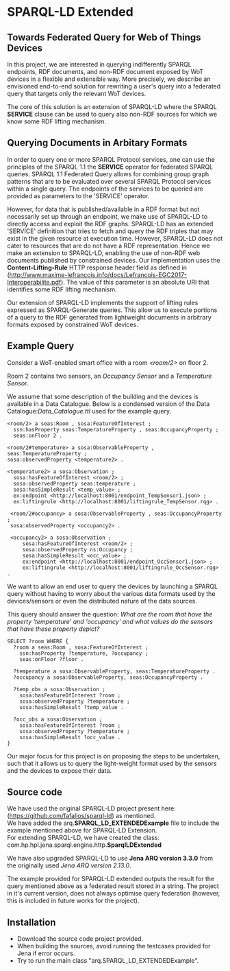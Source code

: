 # SPARQL-LD Extended
## Towards Federated Query for Web of Things Devices

In this project, we are interested in querying indifferently SPARQL endpoints, RDF documents, and non-RDF document exposed by WoT devices 
in a flexible and extensible way. More precisely, we describe an envisioned end-to-end solution for rewriting a user's query into a 
federated query that targets only the relevant WoT devices.

The core of this solution is an extension of SPARQL-LD where the SPARQL **SERVICE** clause can be used to query also non-RDF sources for which we know some RDF lifting mechanism.

## Querying Documents in Arbitary Formats
In order to query one or more SPARQL Protocol services, one can use the principles of the SPARQL 1.1 the **SERVICE** operator for federated 
SPARQL queries. SPARQL 1.1 Federated Query allows for combining group graph patterns that are to be evaluated over several SPARQL Protocol 
services within a single query. The endpoints of the services to be queried are provided as parameters to the 'SERVICE' operator.

However, for data that is published/available in a RDF format but not necessarily set up through an endpoint, we make use of SPARQL-LD 
to directly access and exploit the RDF graphs. SPARQL-LD has an extended 'SERVICE' definition that tries to fetch and query the RDF triples
that may exist in the given resource at execution time. However, SPARQL-LD does not cater to resources that are do not have a RDF 
representation. Hence we make an extension to SPARQL-LD, enabling the use of non-RDF web documents published by constrained devices. 
Our implementation uses the **Content-Lifting-Rule** HTTP response header field as defined in (http://www.maxime-lefrancois.info/docs/Lefrancois-EGC2017-Interoperabilite.pdf). 
The value of this parameter is an absolute URI that identifies some RDF lifting mechanism. 

Our extension of SPARQL-LD implements the support of lifting rules expressed as SPARQL-Generate queries. This allow us to execute portions 
of a query to the RDF generated from lightweight documents in arbitrary formats exposed by constrained WoT devices.

## Example Query
Consider a WoT-enabled smart office with a room *<room/2>* on floor 2.

Room 2 contains two sensors, an *Occupancy Sensor* and a *Temperature Sensor*. 

We assume that some description of the building and the devices is available in a Data Catalogue. 
Below is a condensed version of the Data Catalogue:*Data_Catalogue.ttl* used for the example query.

```
<room/2> a seas:Room , sosa:FeatureOfInterest ;
  ssn:hasProperty seas:TemperatureProperty , seas:OccupancyProperty ;
  seas:onFloor 2 .

<room/2#temperature> a sosa:ObservableProperty , seas:TemperatureProperty ;
sosa:observedProperty <temperature2> .

<temperature2> a sosa:Observation ;
  sosa:hasFeatureOfInterest <room/2> ;
  sosa:observedProperty seas:temperature ;
  sosa:hasSimpleResult <temp_value> ;
  ex:endpoint <http://localhost:8001/endpoint_TempSensor1.json> ;
  ex:liftingrule <http://localhost:8001/liftingrule_TempSensor.rqg> .

 <room/2#occupancy> a sosa:ObservableProperty , seas:OccupancyProperty ;
 sosa:observedProperty <occupancy2> .

 <occupancy2> a sosa:Observation ;
     sosa:hasFeatureOfInterest <room/2> ;
     sosa:observedProperty ns:Occupancy ;
     sosa:hasSimpleResult <occ_value> ;
     ex:endpoint <http://localhost:8001/endpoint_OccSensor1.json> ;
     ex:liftingrule <http://localhost:8001/liftingrule_OccSensor.rqg> .
```

We want to allow an end user to query the devices by launching a SPARQL query without having to worry about the various data formats 
used by the devices/sensors or even the distributed nature of the data sources.

This query should answer the question: *What are the room that have the property 'temperature' and 'occupancy' and what values do the 
sensors that have these property depict?*

```
SELECT ?room WHERE {
  ?room a seas:Room , sosa:FeatureOfInterest ;
    ssn:hasProperty ?temperature, ?occupancy ;
    seas:onFloor ?floor .
    
  ?temperature a sosa:ObservableProperty, seas:TemperatureProperty .
  ?occupancy a sosa:ObservableProperty, seas:OccupancyProperty .
  
  ?temp_obs a sosa:Observation ;
    sosa:hasFeatureOfInterest ?room ;
    sosa:observedProperty ?temperature ;
    sosa:hasSimpleResult ?temp_value .
    
  ?occ_obs a sosa:Observation ;
    sosa:hasFeatureOfInterest ?room ;
    sosa:observedProperty ?temperature ;
    sosa:hasSimpleResult ?occ_value .
}
```

Our major focus for this project is on proposing the steps to be undertaken, such that it allows us to query the light-weight format used 
by the sensors and the devices to expose their data.

## Source code
We have used the original SPARQL-LD project present here: (https://github.com/fafalios/sparql-ld) as mentioned. <br />
We have added the arq.**SPARQL_LD_EXTENDEDExample** file to include the example mentioned above for SPARQL-LD Extension. <br />
For extending SPARQL-LD, we have created the class: com.hp.hpl.jena.sparql.engine.http.**SparqlLDExtended** <br />

We have also upgraded SPARQL-LD to use **Jena ARQ version 3.3.0** from the originally used *Jena ARQ version 2.13.0*.

The example provided for SPARQL-LD extended outputs the result for the query mentioned above as a federated result stored in a string. 
The project in it's current version, does not always optimise query federation (however, this is included in future works for the project).

## Installation
* Download the source code project provided. 
* When building the sources, avoid running the testcases provided for Jena if error occurs. 
* Try to run the main class "arq.SPARQL_LD_EXTENDEDExample".







